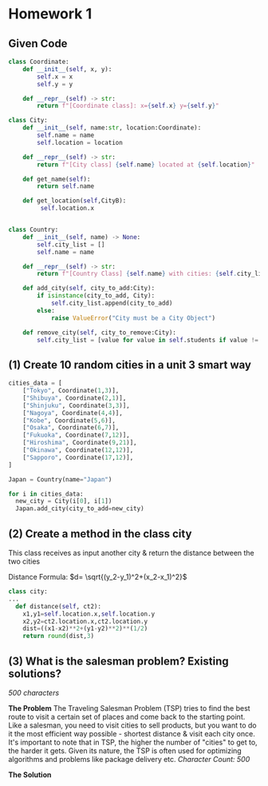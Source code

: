 # Homework 1

## Given Code
```.py
class Coordinate:
    def __init__(self, x, y):
        self.x = x
        self.y = y

    def __repr__(self) -> str:
        return f"[Coordinate class]: x={self.x} y={self.y}"

class City:
    def __init__(self, name:str, location:Coordinate):
        self.name = name
        self.location = location

    def __repr__(self) -> str:
        return f"[City class] {self.name} located at {self.location}"

    def get_name(self):
        return self.name

    def get_location(self,CityB):
         self.location.x


class Country:
    def __init__(self, name) -> None:
        self.city_list = []
        self.name = name

    def __repr__(self) -> str:
        return f"[Country Class] {self.name} with cities: {self.city_list}"

    def add_city(self, city_to_add:City):
        if isinstance(city_to_add, City):
            self.city_list.append(city_to_add)
        else:
            raise ValueError("City must be a City Object")

    def remove_city(self, city_to_remove:City):
        self.city_list = [value for value in self.students if value != city_to_remove]

```

## (1) Create 10 random cities in a unit 3 smart way
```.py
cities_data = [
    ["Tokyo", Coordinate(1,3)],
    ["Shibuya", Coordinate(2,1)],
    ["Shinjuku", Coordinate(3,3)],
    ["Nagoya", Coordinate(4,4)],
    ["Kobe", Coordinate(5,6)],
    ["Osaka", Coordinate(6,7)],
    ["Fukuoka", Coordinate(7,12)],
    ["Hiroshima", Coordinate(9,21)],
    ["Okinawa", Coordinate(12,12)],
    ["Sapporo", Coordinate(17,12)],
]

Japan = Country(name="Japan")

for i in cities_data:
  new_city = City(i[0], i[1])
  Japan.add_city(city_to_add=new_city)
```

## (2) Create a method in the class city 
This class receives as input another city & return the distance between the two cities

Distance Formula:
$d= \sqrt{(y_2-y_1)^2+(x_2-x_1)^2}$

```.py
class city:
...
  def distance(self, ct2):
    x1,y1=self.location.x,self.location.y
    x2,y2=ct2.location.x,ct2.location.y
    dist=((x1-x2)**2+(y1-y2)**2)**(1/2)
    return round(dist,3)
```

## (3) What is the salesman problem? Existing solutions?
*500 characters*

**The Problem**
The Traveling Salesman Problem (TSP) tries to find the best route to visit a certain set of places and come back to the starting point. Like a salesman, you need to visit cities to sell products, but you want to do it the most efficient way possible - shortest distance & visit each city once. It's important to note that in TSP, the higher the number of "cities" to get to, the harder it gets. Given its nature, the TSP is often used for optimizing algorithms and problems like package delivery etc.
*Character Count: 500*

**The Solution**



